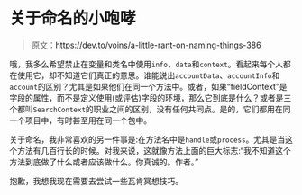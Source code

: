 # 关于命名的小咆哮

> 原文：<https://dev.to/voins/a-little-rant-on-naming-things-386>

哦，我多么希望禁止在变量和类名中使用`info`、`data`和`context`。看起来每个人都在使用它，却不知道它们真正的意思。谁能说出`accountData`、`accountInfo`和`account`的区别？尤其是如果他们在同一个方法中。或者，如果“fieldContext”是字段的属性，而不是定义使用(或评估)字段的环境，那么它到底是什么？或者是三个都叫`SearchContext`的职业之间的区别，没有任何共同点。是的，它们都用在同一个项目中，有时甚至用在同一个包中。

关于命名，我非常喜欢的另一件事是:在方法名中是`handle`或`process`。尤其是当这个方法有几百行长的时候。对我来说，这就像方法上面的巨大标志:“我不知道这个方法到底做了什么或者应该做什么。你真诚的。作者。”

抱歉，我想我现在需要去尝试一些瓦肯冥想技巧。